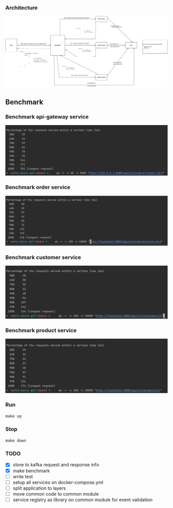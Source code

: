 ### Architecture

![arch](docs/images/arch.jpg)

## Benchmark

### Benchmark api-gateway service

![order bench](docs/images/api-gateway-bench-20-300.png)

### Benchmark order service

![order bench](docs/images/order-bench-100-1000.png)

### Benchmark customer service

![order bench](docs/images/customer-bench-100-1000.png)

### Benchmark product service

![order bench](docs/images/product-bench-100-1000.png)

### Run

```make up```

### Stop

```make down```

### TODO

- [x] store to kafka request and response info
- [x] make benchmark
- [ ] write test
- [ ] setup all services on docker-compose.yml
- [ ] split application to layers
- [ ] move common code to common module
- [ ] service registry as library on common module for event validation
